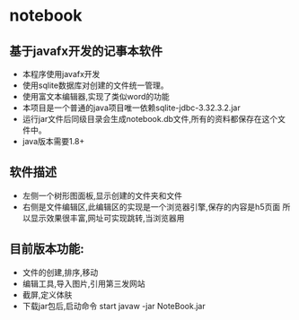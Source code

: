 # notebook
## 基于javafx开发的记事本软件

- 本程序使用javafx开发
- 使用sqlite数据库对创建的文件统一管理。
- 使用富文本编辑器,实现了类似word的功能
- 本项目是一个普通的java项目唯一依赖sqlite-jdbc-3.32.3.2.jar
- 运行jar文件后同级目录会生成notebook.db文件,所有的资料都保存在这个文件中。
- java版本需要1.8+
## 软件描述
- 左侧一个树形图面板,显示创建的文件夹和文件
- 右侧是文件编辑区,此编辑区的实现是一个浏览器引擎,保存的内容是h5页面
  所以显示效果很丰富,网址可实现跳转,当浏览器用
## 目前版本功能:
- 文件的创建,排序,移动
- 编辑工具,导入图片,引用第三发网站
- 截屏,定义体肤
- 下载jar包后,启动命令 start javaw -jar NoteBook.jar
